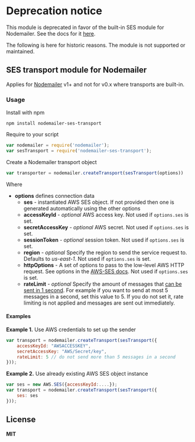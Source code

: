 # Deprecation notice

This module is deprecated in favor of the built-in SES module for Nodemailer. See the docs for it [here](https://nodemailer.com/transports/ses/).

The following is here for historic reasons. The module is not supported or maintained.

## SES transport module for Nodemailer

Applies for [Nodemailer](http://www.nodemailer.com/) v1+ and not for v0.x where transports are built-in.

### Usage

Install with npm

    npm install nodemailer-ses-transport

Require to your script

```javascript
var nodemailer = require('nodemailer');
var sesTransport = require('nodemailer-ses-transport');
```

Create a Nodemailer transport object

```javascript
var transporter = nodemailer.createTransport(sesTransport(options))
```

Where

  * **options** defines connection data
    * **ses** - instantiated AWS SES object. If not provided then one is generated automatically using the other options
    * **accessKeyId** - *optional* AWS access key. Not used if `options.ses` is set.
    * **secretAccessKey** - *optional* AWS secret. Not used if `options.ses` is set.
    * **sessionToken** - *optional* session token. Not used if `options.ses` is set.
    * **region** - *optional* Specify the region to send the service request to. Defaults to *us-east-1*. Not used if `options.ses` is set.
    * **httpOptions** - A set of options to pass to the low-level AWS HTTP request. See options in the [AWS-SES docs](http://docs.aws.amazon.com/AWSJavaScriptSDK/latest/AWS/SES.html). Not used if `options.ses` is set.
    * **rateLimit** - *optional* Specify the amount of messages that [can be sent in 1 second](http://docs.aws.amazon.com/ses/latest/DeveloperGuide/limits.html). For example if you want to send at most 5 messages in a second, set this value to 5. If you do not set it, rate limiting is not applied and messages are sent out immediately.

#### Examples

**Example 1.** Use AWS credentials to set up the sender

```javascript
var transport = nodemailer.createTransport(sesTransport({
    accessKeyId: "AWSACCESSKEY",
    secretAccessKey: "AWS/Secret/key",
    rateLimit: 5 // do not send more than 5 messages in a second
}));
```

**Example 2.** Use already existing AWS SES object instance

```javascript
var ses = new AWS.SES({accessKeyId:....});
var transport = nodemailer.createTransport(sesTransport({
    ses: ses
}));
```

## License

**MIT**
